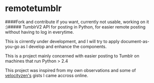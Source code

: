 remotetumblr
============
####Fork and contribute if you want, currently not usable, working on it :)#####
TumblrV2 API for posting in Python, for easier remote posting without having to log in everytime.

This is cirrently under development, and I will try to apply document-as-you-go as I develop and enhance the components.

This is a project mainly concerned with easier posting to Tumblr on machines that run Python > 2.4

This project was inspired from my own observations and some of [velocityzen's](http://www.github.com/velocityzen) gists I came accross online.

